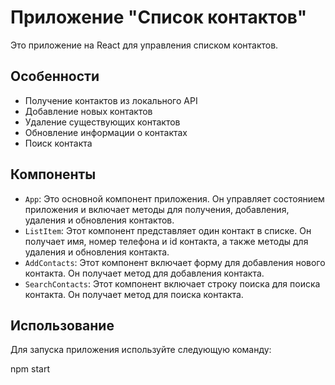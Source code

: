 # Приложение "Список контактов"

Это приложение на React для управления списком контактов.

## Особенности

- Получение контактов из локального API
- Добавление новых контактов
- Удаление существующих контактов
- Обновление информации о контактах
- Поиск контакта

## Компоненты

- `App`: Это основной компонент приложения. Он управляет состоянием приложения и включает методы для получения, добавления, удаления и обновления контактов.
- `ListItem`: Этот компонент представляет один контакт в списке. Он получает имя, номер телефона и id контакта, а также методы для удаления и обновления контакта.
- `AddContacts`: Этот компонент включает форму для добавления нового контакта. Он получает метод для добавления контакта.
- `SearchContacts`: Этот компонент включает строку поиска для поиска контакта. Он получает метод для поиска контакта.

## Использование

Для запуска приложения используйте следующую команду:

npm start

